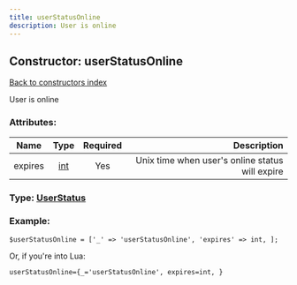 ```yaml
---
title: userStatusOnline
description: User is online
---
```

## Constructor: userStatusOnline  
[Back to constructors index](index.md)



User is online

### Attributes:

| Name     |    Type       | Required | Description |
|----------|:-------------:|:--------:|------------:|
|expires|[int](../types/int.md) | Yes|Unix time when user's online status will expire|



### Type: [UserStatus](../types/UserStatus.md)


### Example:

```
$userStatusOnline = ['_' => 'userStatusOnline', 'expires' => int, ];
```  

Or, if you're into Lua:  


```
userStatusOnline={_='userStatusOnline', expires=int, }

```


